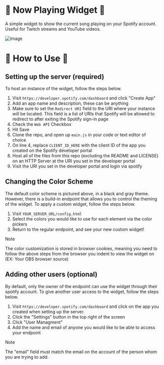 # 🎵 Now Playing Widget 🎵

A simple widget to show the current song playing on your Spotify account. Useful for Twitch streams and YouTube videos.

![image](https://github.com/user-attachments/assets/9fa2cb0a-c0ac-46c7-8dcc-1deede7ae816)

# 🚀 How to Use 🚀

## Setting up the server (required)

To host an instance of the widget, follow the steps below.

1. Visit `https://developer.spotify.com/dashboard` and click "Create App"
2. Add an app name and description, these can be anything
3. Make sure to set the `Redirect URI` field to the URI where your instance will be located. This field is a list of URIs that Spotify will be allowed to redirect to after exiting the Spotify sign-in page
4. Check the `Web API` Checkbox
5. Hit Save
6. Clone the repo, and open up `main.js` in your code or text editor of choice
7. On line 4, replace `CLIENT_ID_HERE` with the client ID of the app you created on the Spotify developer portal
8. Host all of the files from this repo (excluding the README and LICENSE) on an HTTP Server at the URI you set in the developer portal
9. Visit the URI you set in the developer portal and login via spotify

## Changing the Color Scheme
The default color scheme is pictured above, in a black and gray theme. However, there is a build-in endpoint that allows you to control the theming of the widget. To apply a custom widget, follow the steps below.
1. Visit `YOUR_SERVER_URL/config.html`
2. Select the colors you would like to use for each element via the color pickers
3. Return to the regular endpoint, and see your new custom widget!

> [!NOTE]  
> The color customization is stored in browser cookies, meaning you need to follow the above steps from the browser you indent to view the widget on (EX: Your OBS browser source)

## Adding other users (optional)

By default, only the owner of the endpoint can use the widget through their spotify account. To give another user access to the widget, follow the steps below.

1. Visit `https://developer.spotify.com/dashboard` and click on the app you created when setting up the server.
2. Click the "Settings" button in the top right of the screen
3. Click "User Managment"
4. Add the name and email of anyone you would like to be able to access your endpoint

> [!NOTE]  
> The "email" field must match the email on the account of the person whom you are trying to add.

